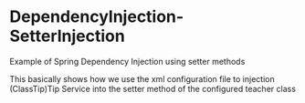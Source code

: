 # DependencyInjection-SetterInjection
Example of Spring Dependency Injection using setter methods 

This basically shows how we use the xml configuration file to injection (ClassTip)Tip Service 
into the setter method of the configured teacher class
